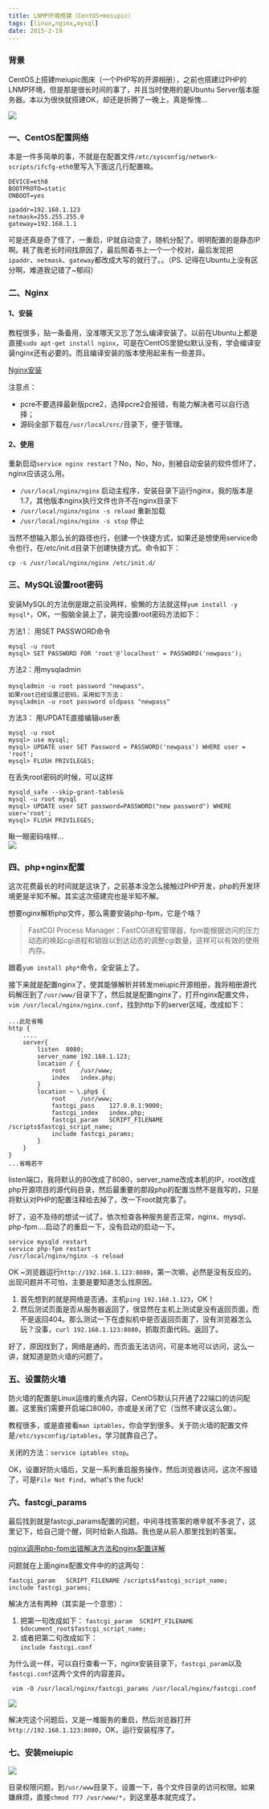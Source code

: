 ```yaml
---
title: LNMP环境搭建（CentOS+meiupic）
tags: [linux,nginx,mysql]
date: 2015-2-19
---
```


### 背景
CentOS上搭建meiupic图床（一个PHP写的开源相册），之前也搭建过PHP的LNMP环境，但是那是很长时间的事了，并且当时使用的是Ubuntu Server版本服务器。本以为很快就搭建OK，却还是折腾了一晚上，真是惭愧...

![](/image/linux/Linux_zt01.jpg)

### 一、CentOS配置网络

本是一件多简单的事，不就是在配置文件`/etc/sysconfig/network-scripts/ifcfg-eth0`里写入下面这几行配置嘛。

	DEVICE=eth0
	BOOTPROTO=static
	ONBOOT=yes
	
	ipaddr=192.168.1.123
	netmask=255.255.255.0
	gateway=192.168.1.1

可是还真是奇了怪了，一重启，IP就自动变了，随机分配了。明明配置的是静态IP啊。耗了我老长时间找原因了，最后照着书上一个一个校对，最后发现把`ipaddr`、`netmask`、`gateway`都改成大写的就行了。。（PS. 记得在Ubuntu上没有区分啊，难道我记错了~郁闷）

### 二、Nginx
#### 1、安装
教程很多，贴一条备用，没准哪天又忘了怎么编译安装了。以前在Ubuntu上都是直接`sudo apt-get install nginx`，可是在CentOS里貌似默认没有，学会编译安装nginx还有必要的。而且编译安装的版本使用起来有一些差异。

[Nginx安装](http://www.nginx.cn/install)

注意点：

- pcre不要选择最新版pcre2，选择pcre2会报错，有能力解决者可以自行选择；
- 源码全部下载在`/usr/local/src/`目录下，便于管理。

#### 2、使用

重新启动`service nginx restart`？No，No，No，别被自动安装的软件惯坏了，nginx应该这么用。

- `/usr/local/nginx/nginx`  启动主程序，安装目录下运行nginx，我的版本是1.7，其他版本nginx执行文件也许不在nginx目录下
- `/usr/local/nginx/nginx -s reload` 重新加载
- `/usr/local/nginx/nginx -s stop` 停止

当然不想输入那么长的路径也行，创建一个快捷方式，如果还是想使用service命令也行，在/etc/init.d目录下创建快捷方式。命令如下：

`cp -s /usr/local/nginx/nginx /etc/init.d/`

### 三、MySQL设置root密码

安装MySQL的方法倒是跟之前没两样，偷懒的方法就这样`yum install -y mysql*`，OK，一股脑全装上了，装完设置root密码方法如下：

方法1： 用SET PASSWORD命令

	mysql -u root
	mysql> SET PASSWORD FOR 'root'@'localhost' = PASSWORD('newpass');

方法2：用mysqladmin

```
mysqladmin -u root password "newpass"，
如果root已经设置过密码，采用如下方法：
mysqladmin -u root password oldpass "newpass"
```

方法3： 用UPDATE直接编辑user表

	mysql -u root
	mysql> use mysql;
	mysql> UPDATE user SET Password = PASSWORD('newpass') WHERE user = 'root';
	mysql> FLUSH PRIVILEGES;

在丢失root密码的时候，可以这样

	mysqld_safe --skip-grant-tables&
	mysql -u root mysql
	mysql> UPDATE user SET password=PASSWORD("new password") WHERE user='root';
	mysql> FLUSH PRIVILEGES;


瞅一眼密码啥样...     
![](/image/linux/Linux_zt02.jpg)

### 四、php+nginx配置

这次花费最长的时间就是这块了，之前基本没怎么接触过PHP开发，php的开发环境更是半知不解。其实这次搭建完也是半知不解。

想要nginx解析php文件，那么需要安装php-fpm，它是个啥？

> FastCGI Process Manager：FastCGI进程管理器，fpm能根据访问的压力动态的唤起cgi进程和销毁以到达动态的调整cgi数量，这样可以有效的使用内存。

跟着`yum install php*`命令，全安装上了。

接下来就是配置nginx了，使其能够解析并转发meiupic开源相册，我将相册源代码解压到了`/usr/www/`目录下了，然后就是配置nginx了，打开nginx配置文件，`vim /usr/local/nginx/nginx.conf`，找到http下的server区域，改成如下：

	...此处省略
	http {
		....
		server{
			listen	8080;
			server_name	192.168.1.123;
			location / {
				root	/usr/www;
				index	index.php;
			}
			location ~ \.php$ {
				root	/usr/www;
				fastcgi_pass	127.0.0.1:9000;
				fastcgi_index	index.php;
				fastcgi_param	SCRIPT_FILENAME	/scripts$fastcgi_script_name;
				include	fastcgi_params;		
			}
		}
	}
	...省略若干


listen端口，我将默认的80改成了8080，server_name改成本机的IP，root改成php开源项目的源代码目录，然后最重要的那段php的配置当然不是我写的，只是将默认对PHP的配置注释给去掉了，改一下root就完事了。

好了，迫不及待的想试一试了。依次检查各种服务是否正常，nginx、mysql、php-fpm....启动了的重启一下，没有启动的启动一下。

	service mysqld restart  
	service php-fpm restart  
	/usr/local/nginx/nginx -s reload  

OK ~浏览器运行`http://192.168.1.123:8080`，第一次嘛，必然是没有反应的。出现问题并不可怕，主要是要知道怎么找原因。

1. 首先想到的就是网络是否通，主机`ping 192.168.1.123`，OK！
2. 然后测试页面是否从服务器返回了，很显然在主机上测试是没有返回页面，而不是返回404。那么测试一下在虚拟机中是否返回页面了，没有浏览器怎么玩？没事，`curl 192.168.1.123:8080`，抓取页面代码。返回了。

好了，原因找到了，网络是通的，而页面无法访问，可是本地可以访问，这么一讲，就知道是防火墙的问题了。

### 五、设置防火墙

防火墙的配置是Linux运维的重点内容，CentOS默认只开通了22端口的访问配置。这里我们需要开启端口8080，亦或是关闭了它（当然不建议这么做）。

教程很多，或是直接看`man iptables`，你会学到很多。关于防火墙的配置文件是`/etc/sysconfig/iptables`，学习就靠自己了。

关闭的方法：`service iptables stop`。

OK，设置好防火墙后，又是一系列重启服务操作，然后浏览器访问，这次不报错了，可是`File Not Find`，what's the fuck!

### 六、fastcgi_params

最后找到就是fastcgi_params配置的问题，中间寻找答案的艰辛就不多说了，这里记下，给自己提个醒，同时给新人指路。我也是从前人那里找到的答案。

[nginx调用php-fpm出错解决方法和nginx配置详解](http://www.jb51.net/article/47953.htm)

问题就在上面nginx配置文件中的的这两句：

```
fastcgi_param	SCRIPT_FILENAME	/scripts$fastcgi_script_name;
include	fastcgi_params;		
```

解决方法有两种（其实是一个意思）：

1. 把第一句改成如下：
	`fastcgi_param  SCRIPT_FILENAME  $document_root$fastcgi_script_name;`
2. 或者把第二句改成如下：    
	`include fastcgi.conf`
	
为什么说一样，可以自行查看一下，nginx安装目录下，`fastcgi_param`以及`fastcgi.conf`这两个文件的内容差异。

` vim -O /usr/local/nginx/fastcgi_params /usr/local/nginx/fastcgi.conf`

![](/image/linux/Linux_zt03.jpg)

解决完这个问题后，又是一堆服务的重启，然后浏览器打开`http://192.168.1.123:8080`，OK，运行安装程序了。

### 七、安装meiupic

![](/image/linux/Linux_zt04.jpg)   

目录权限问题，到`/usr/www`目录下，设置一下，各个文件目录的访问权限。如果嫌麻烦，直接`chmod 777 /usr/www/*`，到这里基本就完成了。